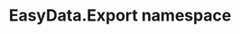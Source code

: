 ---
title: EasyData.Export namespace
slug: api-reference/easydata-exporters-default/easydata-export-namespace/__section
---